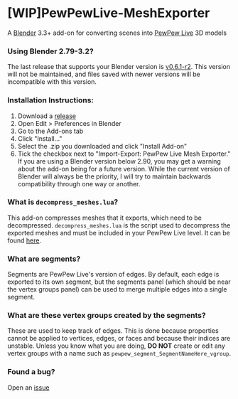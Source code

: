 # \[WIP\]PewPewLive-MeshExporter
A [Blender](https://www.blender.org/) 3.3+ add-on for converting scenes into [PewPew Live](https://pewpew.live/) 3D models

### Using Blender 2.79-3.2?
The last release that supports your Blender version is [v0.6.1-r2](https://github.com/ModEngineer/PewPewLive-MeshExporter/releases/tag/v0.6.1-r2). This version will not be maintained, and files saved with newer versions will be incompatible with this version.

### Installation Instructions:
1. Download a [release](https://github.com/ModEngineer/PewPewLive-MeshExporter/releases)
2. Open Edit > Preferences in Blender
3. Go to the Add-ons tab
4. Click "Install..."
5. Select the .zip you downloaded and click "Install Add-on"
6. Tick the checkbox next to "Import-Export: PewPew Live Mesh Exporter." If you are using a Blender version below 2.90, you may get a warning about the add-on being for a future version. While the current version of Blender will always be the priority, I will try to maintain backwards compatibility through one way or another.

### What is `decompress_meshes.lua`?
This add-on compresses meshes that it exports, which need to be decompressed. `decompress_meshes.lua` is the script used to decompress the exported meshes and must be included in your PewPew Live level. It can be found [here](https://github.com/ModEngineer/PewPewLive-Code-Snippets/blob/main/utils/mesh/decompress_meshes.lua).

### What are segments?
Segments are PewPew Live's version of edges. By default, each edge is exported to its own segment, but the segments panel (which should be near the vertex groups panel) can be used to merge multiple edges into a single segment.

### What are these vertex groups created by the segments?
These are used to keep track of edges. This is done because properties cannot be applied to vertices, edges, or faces and because their indices are unstable. Unless you know what you are doing, __DO NOT__ create or edit any vertex groups with a name such as `pewpew_segment_SegmentNameHere_vgroup`.

### Found a bug?
Open an [issue](https://github.com/ModEngineer/PewPewLive-MeshExporter/issues)

<!--### Test Results (no longer updated, writing tests for newer versions is becoming too complicated)--> <!-- The below "tablestart" and "tableend" comments must be kept in their current formats. They are used by Github Actions to automatically update the test results displayed here. -->
<!--tablestart-->
<!--tableend-->
